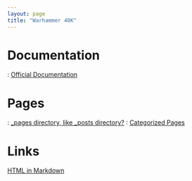 ```yaml
---
layout: page
title: "Warhammer 40K"
---
```


# Documentation
: [Official Documentation](https://jekyllrb.com/docs/)

# Pages
: [_pages directory, like _posts directory?](https://github.com/jekyll/jekyll/issues/920)
: [Categorized Pages](https://stackoverflow.com/questions/17118551/generating-a-list-of-pages-not-posts-in-a-given-category)

# Links
[HTML in Markdown](https://talk.jekyllrb.com/t/html-in-markdown/4585/4)